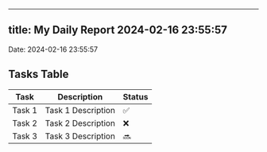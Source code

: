 
---
title: My Daily Report 2024-02-16 23:55:57
---

Date: 2024-02-16 23:55:57

## Tasks Table

| Task | Description | Status |
|------|-------------|--------|
| Task 1 | Task 1 Description | ✅ |
| Task 2 | Task 2 Description | ❌ |
| Task 3 | Task 3 Description | 🔜 |
